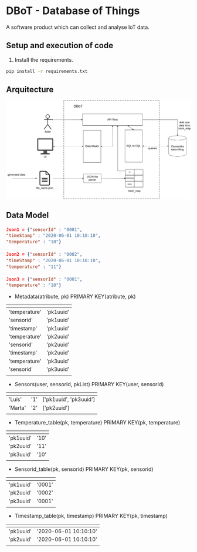 # DBoT - Database of Things

A software product which can collect and analyse IoT data.

## Setup and execution of code

1. Install the requirements.

```bash
pip install -r requirements.txt
```

## Arquitecture

![Arquitecture](./arquitecture/arquitecture.png)

## Data Model

```json
Json1 = {"sensorId" : "0001",
"timeStamp" : "2020-06-01 10:10:10",
"temperature" : "10"}

Json2 = {"sensorId" : "0002",
"timeStamp" : "2020-06-01 10:10:10",
"temperature" : "11"}

Json3 = {"sensorId" : "0001",
"temperature" : "10"}
```

* Metadata(atribute, pk) PRIMARY KEY(atribute, pk)

[]()|[]()
---     |    ---
'temperature' | 'pk1uuid'
'sensorid' | 'pk1uuid'
'timestamp' | 'pk1uuid'
'temperature' | 'pk2uuid'
'sensorid' | 'pk2uuid'
'timestamp' | 'pk2uuid'
'temperature' | 'pk3uuid'
'sensorid' | 'pk3uuid'
[]()|[]()


* Sensors(user, sensorId, pkList) PRIMARY KEY(user, sensorId)

[]()|[]()|[]()
---     |    ---     |    ---
'Luís' | '1' | ['pk1uuid', 'pk3uuid']
'Marta' | '2' | ['pk2uuid']
[]()|[]()

* Temperature_table(pk, temperature) PRIMARY KEY(pk, temperature)

[]()|[]()
---     |    ---
'pk1uuid' | '10'
'pk2uuid' | '11'
'pk3uuid' | '10'
[]()|[]()

* Sensorid_table(pk, sensorid) PRIMARY KEY(pk, sensorid)

[]()|[]()
---     |    ---
'pk1uuid' | '0001'
'pk2uuid' | '0002'
'pk3uuid' | '0001'
[]()|[]()

* Timestamp_table(pk, timestamp) PRIMARY KEY(pk, timestamp)

[]()|[]()
---     |    ---
'pk1uuid' | '2020-06-01 10:10:10'
'pk2uuid' | '2020-06-01 10:10:10'
[]()|[]()